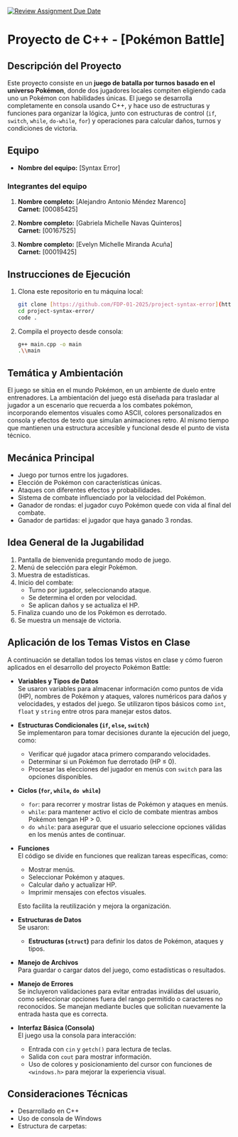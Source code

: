 [![Review Assignment Due Date](https://classroom.github.com/assets/deadline-readme-button-22041afd0340ce965d47ae6ef1cefeee28c7c493a6346c4f15d667ab976d596c.svg)](https://classroom.github.com/a/mi1WNrHU)
# Proyecto de C++ - [Pokémon Battle]

## Descripción del Proyecto
Este proyecto consiste en un **juego de batalla por turnos basado en el universo Pokémon**, donde dos jugadores locales compiten eligiendo cada uno un Pokémon con habilidades únicas. El juego se desarrolla completamente en consola usando C++, y hace uso de estructuras y funciones para organizar la lógica, junto con estructuras de control (`if`, `switch`, `while`, `do-while`, `for`) y operaciones para calcular daños, turnos y condiciones de victoria.

## Equipo

- **Nombre del equipo:** [Syntax Error]

### Integrantes del equipo

1. **Nombre completo:** [Alejandro Antonio Méndez Marenco]  
   **Carnet:** [00085425]

2. **Nombre completo:** [Gabriela Michelle Navas Quinteros]  
   **Carnet:** [00167525]

3. **Nombre completo:** [Evelyn Michelle Miranda Acuña]  
   **Carnet:** [00019425]

## Instrucciones de Ejecución

1. Clona este repositorio en tu máquina local:
   ```bash
   git clone [https://github.com/FDP-01-2025/project-syntax-error](https://github.com/FDP-01-2025/project-syntax-error)
   cd project-syntax-error/
   code .

2. Compila el proyecto desde consola:
   ```bash
   g++ main.cpp -o main
   .\\main

## Temática y Ambientación

El juego se sitúa en el mundo Pokémon, en un ambiente de duelo entre entrenadores. La ambientación del juego está diseñada para trasladar al jugador a un escenario que recuerda a los combates pokémon, incorporando elementos visuales como ASCII, colores personalizados en consola y efectos de texto que simulan animaciones retro. Al mismo tiempo que mantienen una estructura accesible y funcional desde el punto de vista técnico.


## Mecánica Principal

- Juego por turnos entre los jugadores.
- Elección de Pokémon con características únicas.
- Ataques con diferentes efectos y probabilidades.
- Sistema de combate influenciado por la velocidad del Pokémon.
- Ganador de rondas: el jugador cuyo Pokémon quede con vida al final del combate.
- Ganador de partidas: el jugador que haya ganado 3 rondas.

## Idea General de la Jugabilidad

1. Pantalla de bienvenida preguntando modo de juego.
2. Menú de selección para elegir Pokémon.
3. Muestra de estadísticas.
4. Inicio del combate:
   - Turno por jugador, seleccionando ataque.
   - Se determina el orden por velocidad.
   - Se aplican daños y se actualiza el HP.
5. Finaliza cuando uno de los Pokémon es derrotado.
6. Se muestra un mensaje de victoria.

## Aplicación de los Temas Vistos en Clase

A continuación se detallan todos los temas vistos en clase y cómo fueron aplicados en el desarrollo del proyecto Pokémon Battle:

- **Variables y Tipos de Datos**  
  Se usaron variables para almacenar información como puntos de vida (HP), nombres de Pokémon y ataques, valores numéricos para daños y velocidades, y estados del juego. Se utilizaron tipos básicos como `int`, `float` y `string` entre otros para manejar estos datos.

- **Estructuras Condicionales (`if`, `else`, `switch`)**  
  Se implementaron para tomar decisiones durante la ejecución del juego, como:
  - Verificar qué jugador ataca primero comparando velocidades.
  - Determinar si un Pokémon fue derrotado (HP ≤ 0).
  - Procesar las elecciones del jugador en menús con `switch` para las opciones disponibles.

- **Ciclos (`for`, `while`, `do while`)**  
  - `for`: para recorrer y mostrar listas de Pokémon y ataques en menús.  
  - `while`: para mantener activo el ciclo de combate mientras ambos Pokémon tengan HP > 0.  
  - `do while`: para asegurar que el usuario seleccione opciones válidas en los menús antes de continuar.

- **Funciones**  
  El código se divide en funciones que realizan tareas específicas, como:
  - Mostrar menús.
  - Seleccionar Pokémon y ataques.
  - Calcular daño y actualizar HP.
  - Imprimir mensajes con efectos visuales.
  
  Esto facilita la reutilización y mejora la organización.

- **Estructuras de Datos**  
  Se usaron:
  - **Estructuras (`struct`)** para definir los datos de Pokémon, ataques y tipos.

- **Manejo de Archivos**  
  Para guardar o cargar datos del juego, como estadísticas o resultados.

- **Manejo de Errores**  
  Se incluyeron validaciones para evitar entradas inválidas del usuario, como seleccionar opciones fuera del rango permitido o caracteres no reconocidos. Se manejan mediante bucles que solicitan nuevamente la entrada hasta que es correcta.

- **Interfaz Básica (Consola)**  
  El juego usa la consola para interacción:
  - Entrada con `cin` y `getch()` para lectura de teclas.
  - Salida con `cout` para mostrar información.
  - Uso de colores y posicionamiento del cursor con funciones de `<windows.h>` para mejorar la experiencia visual.

## Consideraciones Técnicas

- Desarrollado en C++
- Uso de consola de Windows 
- Estructura de carpetas:




